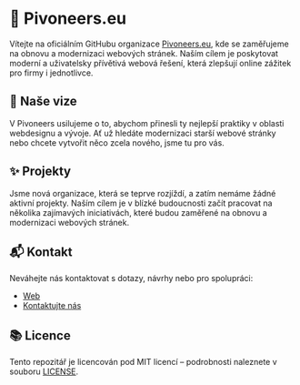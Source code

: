 # 🍺 Pivoneers.eu 

Vítejte na oficiálním GitHubu organizace [Pivoneers.eu](https://pivoneers.eu), kde se zaměřujeme na obnovu a modernizaci webových stránek. Naším cílem je poskytovat moderní a uživatelsky přívětivá webová řešení, která zlepšují online zážitek pro firmy i jednotlivce.

## 🧐 Naše vize 

V Pivoneers usilujeme o to, abychom přinesli ty nejlepší praktiky v oblasti webdesignu a vývoje. Ať už hledáte modernizaci starší webové stránky nebo chcete vytvořit něco zcela nového, jsme tu pro vás.

## ✨ Projekty 

Jsme nová organizace, která se teprve rozjíždí, a zatím nemáme žádné aktivní projekty. Naším cílem je v blízké budoucnosti začít pracovat na několika zajímavých iniciativách, které budou zaměřené na obnovu a modernizaci webových stránek.

## 📬 Kontakt 

Neváhejte nás kontaktovat s dotazy, návrhy nebo pro spolupráci:

- [Web](https://pivoneers.eu)
- [Kontaktujte nás](mailto:info@pivoneers.eu)

## 📚 Licence 

Tento repozitář je licencován pod MIT licencí – podrobnosti naleznete v souboru [LICENSE](./LICENSE).
